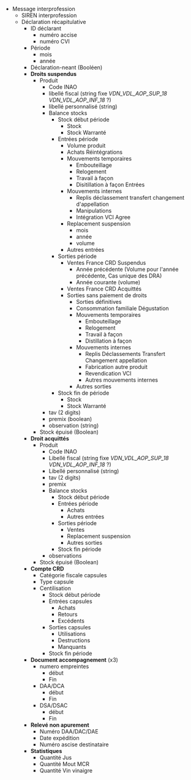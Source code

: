 * Message interprofession
    * SIREN interprofession
    * Déclaration récapitulative
        * ID déclarant
          * numéro accise
          * numéro CVI
        * Période
          * mois
          * année
        * Déclaration-neant (Booléen)
        * **Droits suspendus**
            * Produit
                * Code INAO
                * libellé fiscal (string fixe *VDN_VDL_AOP_SUP_18* *VDN_VDL_AOP_INF_18* ?)
                * libellé personnalisé (string)
                * Balance stocks
                    * Stock début période
                        * Stock
                        * Stock Warranté
                    * Entrées période
                        * Volume produit
                        * Achats Réintégrations
                        * Mouvements temporaires
                            * Embouteillage
                            * Relogement
                            * Travail à façon
                            * Disitillation à façon Entrées
                        * Mouvements internes
                            * Replis déclassement transfert changement d'appellation
                            * Manipulations
                            * Intégration VCI Agree
                        * Replacement suspension
                          * mois 
                          * année
                          * volume
                        * Autres entrées
                    * Sorties période
                        * Ventes France CRD Suspendus
                            * Année précédente (Volume pour l'année précédente, Cas unique des DRA)
                            * Année courante (volume)
                        * Ventes France CRD Acquittés
                        * Sorties sans paiement de droits
                            * Sorties définitives
                            * Consommation familiale Dégustation
                            * Mouvements temporaires
                                * Embouteillage
                                * Relogement
                                * Travail à façon
                                * Distillation à façon
                            * Mouvements internes
                                * Replis Déclassements Transfert Changement appellation
                                * Fabrication autre produit
                                * Revendication VCI
                                * Autres mouvements internes
                            * Autres sorties
                    * Stock fin de période
                        * Stock
                        * Stock Warranté
                * tav (2 digits)
                * premix (boolean)
                * observation (string)
            * Stock épuisé (Boolean)
        * **Droit acquittés**
            * Produit
                * Code INAO
                * Libellé fiscal (string fixe *VDN_VDL_AOP_SUP_18* *VDN_VDL_AOP_INF_18* ?)
                * Libellé personnalisé (string)
                * tav (2 digits)
                * premix
                * Balance stocks
                    * Stock début période
                    * Entrées période
                        * Achats
                        * Autres entrées
                    * Sorties période
                        * Ventes
                        * Replacement suspension
                        * Autres sorties
                    * Stock fin période
                * observations
            * Stock épuisé (Boolean)
        * **Compte CRD**
            * Catégorie fiscale capsules
            * Type capsule
            * Centilisation
                * Stock début période
                * Entrées capsules
                    * Achats
                    * Retours
                    * Excédents
                * Sorties capsules
                    * Utilisations
                    * Destructions
                    * Manquants
                * Stock fin période
        * **Document accompagnement** (x3)
          * numero empreintes
             * début
             * Fin
          * DAA/DCA
             * début
             * Fin
          * DSA/DSAC
             * début
             * Fin
        * **Relevé non apurement**
          * Numéro DAA/DAC/DAE
          * Date expédition
          * Numéro ascise destinataire
        * **Statistiques**
          * Quantité Jus
          * Quantité Mout MCR
          * Quantité Vin vinaigre
